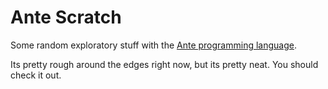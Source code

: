 # Ante Scratch

Some random exploratory stuff with the [Ante programming language](https://github.com/jfecher/ante).

Its pretty rough around the edges right now, but its pretty neat. You should check it out.
